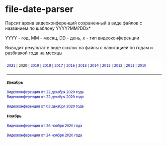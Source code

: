 # file-date-parser

Парсит архив видеоконференций сохраненный в виде файлов с названием по шаблону YYYY?MM?DDx*

YYYY - год, ММ - месяц, DD - день, x - тип видеоконференции

Выводит результат в виде ссылок на файлы с навигацией по годам и разбивкой года на месяцы

![](https://github.com/zokikoz/file-date-parser/blob/main/file-parser.JPG)
